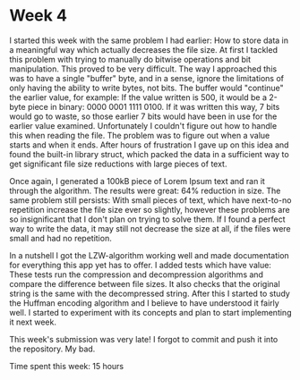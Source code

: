 # Week 4

I started this week with the same problem I had earlier: How to store data in a meaningful way which actually decreases the file size. At first I tackled this problem with trying to manually do bitwise operations and bit manipulation. This proved to be very difficult. The way I approached this was to have a single "buffer" byte, and in a sense, ignore the limitations of only having the ability to write bytes, not bits. The buffer would "continue" the earlier value, for example: If the value written is 500, it would be a 2-byte piece in binary: 0000 0001 1111 0100. If it was written this way, 7 bits would go to waste, so those earlier 7 bits would have been in use for the earlier value examined. Unfortunately I couldn't figure out how to handle this when reading the file. The problem was to figure out when a value starts and when it ends. After hours of frustration I gave up on this idea and found the built-in library struct, which packed the data in a sufficient way to get significant file size reductions with large pieces of text. 

Once again, I generated a 100kB piece of Lorem Ipsum text and ran it through the algorithm. The results were great: 64% reduction in size. The same problem still persists: With small pieces of text, which have next-to-no repetition increase the file size ever so slightly, however these problems are so insignificant that I don't plan on trying to solve them. If I found a perfect way to write the data, it may still not decrease the size at all, if the files were small and had no repetition.

In a nutshell I got the LZW-algorithm working well and made documentation for everything this app yet has to offer. I added tests which have value: These tests run the compression and decompression algorithms and compare the difference between file sizes. It also checks that the original string is the same with the decompressed string. After this I started to study the Huffman encoding algorithm and I believe to have understood it fairly well. I started to experiment with its concepts and plan to start implementing it next week.

This week's submission was very late! I forgot to commit and push it into the repository. My bad.

Time spent this week: 15 hours
